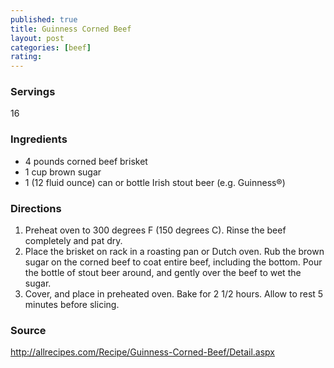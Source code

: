 ```yaml
---
published: true
title: Guinness Corned Beef
layout: post
categories: [beef]
rating: 
---
```

### Servings
16

### Ingredients
- 4 pounds corned beef brisket
- 1 cup brown sugar
- 1 (12 fluid ounce) can or bottle Irish stout beer (e.g. Guinness®)

### Directions
1. Preheat oven to 300 degrees F (150 degrees C). Rinse the beef completely and pat dry.
2. Place the brisket on rack in a roasting pan or Dutch oven. Rub the brown sugar on the corned beef to coat entire beef, including the bottom. Pour the bottle of stout beer around, and gently over the beef to wet the sugar.
3. Cover, and place in preheated oven. Bake for 2 1/2 hours. Allow to rest 5 minutes before slicing.

### Source
<a href="http://allrecipes.com/Recipe/Guinness-Corned-Beef/Detail.aspx" target="new">http://allrecipes.com/Recipe/Guinness-Corned-Beef/Detail.aspx</a>
